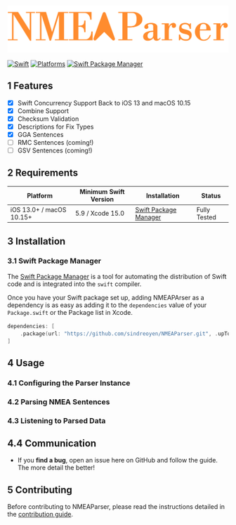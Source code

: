 ![NMEAParser logo](Resources/NMEAParserLogo.png)

[![Swift](https://img.shields.io/badge/Swift-5.9_5.10_6.0-orange?style=flat-square)](https://img.shields.io/badge/Swift-5.9_5.10_6.0-Orange?style=flat-square)
[![Platforms](https://img.shields.io/badge/Platforms-macOS_iOS_iPadOS-yellowgreen?style=flat-square)](https://img.shields.io/badge/Platforms-macOS_iOS-Green?style=flat-square)
[![Swift Package Manager](https://img.shields.io/badge/Swift_Package_Manager-compatible-orange?style=flat-square)](https://img.shields.io/badge/Swift_Package_Manager-compatible-orange?style=flat-square)

## 1 Features

- [x] Swift Concurrency Support Back to iOS 13 and macOS 10.15
- [x] Combine Support
- [x] Checksum Validation 
- [x] Descriptions for Fix Types
- [x] GGA Sentences
- [ ] RMC Sentences (coming!)
- [ ] GSV Sentences (coming!)

## 2 Requirements

| Platform                                             | Minimum Swift Version | Installation                                                                                                         | Status                   |
| ---------------------------------------------------- | --------------------- | -------------------------------------------------------------------------------------------------------------------- | ------------------------ |
| iOS 13.0+ / macOS 10.15+ | 5.9 / Xcode 15.0      | [Swift Package Manager](#swift-package-manager) | Fully Tested             |


## 3 Installation

### 3.1 Swift Package Manager

The [Swift Package Manager](https://swift.org/package-manager/) is a tool for automating the distribution of Swift code and is integrated into the `swift` compiler.

Once you have your Swift package set up, adding NMEAPArser as a dependency is as easy as adding it to the `dependencies` value of your `Package.swift` or the Package list in Xcode.

```swift
dependencies: [
    .package(url: "https://github.com/sindreoyen/NMEAParser.git", .upToNextMajor(from: "1.0.1"))
]
```

## 4 Usage

### 4.1 Configuring the Parser Instance

### 4.2 Parsing NMEA Sentences

### 4.3 Listening to Parsed Data

## 4.4 Communication

- If you **find a bug**, open an issue here on GitHub and follow the guide. The more detail the better!

## 5 Contributing

Before contributing to NMEAParser, please read the instructions detailed in the [contribution guide]().
